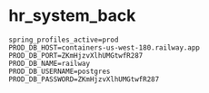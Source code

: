 # hr_system_back

```properties
spring_profiles_active=prod
PROD_DB_HOST=containers-us-west-180.railway.app
PROD_DB_PORT=ZKmHjzvXlhUMGtwfR287
PROD_DB_NAME=railway
PROD_DB_USERNAME=postgres
PROD_DB_PASSWORD=ZKmHjzvXlhUMGtwfR287
```
